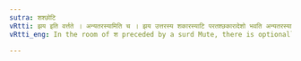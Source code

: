 ```yaml
---
sutra: शश्छोटि
vRtti: झय इति वर्त्तते । अन्यतरस्यामिति च । झय उत्तरस्य शकारस्याटि परतश्छकारादेशो भवति अन्यतरस्याम् ॥
vRtti_eng: In the room of श preceded by a surd Mute, there is optionally the letter छ् when a vowel or य, व or र follows such श ॥

---
```

